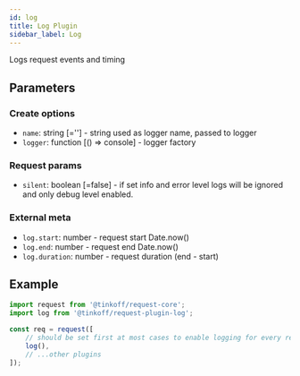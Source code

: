 ```yaml
---
id: log
title: Log Plugin
sidebar_label: Log
---
```


Logs request events and timing

## Parameters

### Create options 
- `name`: string [=''] - string used as logger name, passed to logger
- `logger`: function [() => console] - logger factory

### Request params
- `silent`: boolean [=false] - if set info and error level logs will be ignored and only debug level enabled. 

### External meta
- `log.start`: number - request start Date.now()
- `log.end`: number - request end Date.now()
- `log.duration`: number - request duration (end - start)

## Example
```typescript
import request from '@tinkoff/request-core';
import log from '@tinkoff/request-plugin-log';

const req = request([
    // should be set first at most cases to enable logging for every requests, despite caching or other plugins logic
    log(),
    // ...other plugins
]);
```
